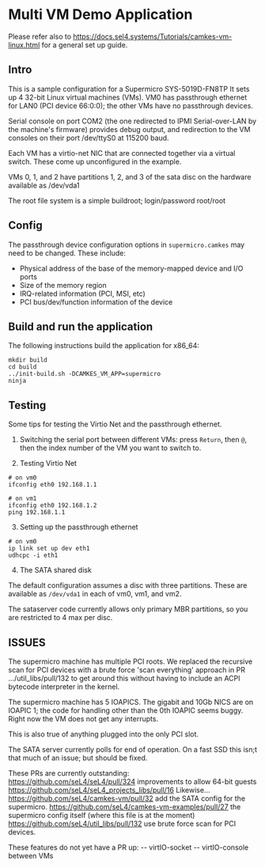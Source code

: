 <!--
  Copyright 2022, UNSW (ABN 57 195 873 179)

  SPDX-License-Identifier: BSD-2-Clause
-->

# Multi VM Demo Application

Please refer also to
https://docs.sel4.systems/Tutorials/camkes-vm-linux.html
for a general set up guide.

## Intro
This is a sample configuration for a Supermicro SYS-5019D-FN8TP
It sets up 4 32-bit Linux virtual machines (VMs).  VM0 has passthrough ethernet for LAN0
(PCI device 66:0:0); the other VMs have no passthrough devices.

Serial console on port COM2 (the one redirected to IPMI
Serial-over-LAN by the machine's firmware) provides debug output, and
redirection to the VM consoles on their port /dev/ttyS0 at 115200
baud.

Each VM has a virtio-net NIC that are connected together via a virtual
switch.  These come up unconfigured in the example.

VMs 0, 1, and 2 have partitions 1, 2, and 3 of the sata disc on the
hardware available as /dev/vda1

The root file system is a simple buildroot; login/password root/root


## Config

The passthrough device configuration options in `supermicro.camkes` may need to be changed. These include:
  - Physical address of the base of the memory-mapped device and I/O ports
  - Size of the memory region
  - IRQ-related information (PCI, MSI, etc)
  - PCI bus/dev/function information of the device

## Build and run the application

The following instructions build the application for x86_64:
```
mkdir build
cd build
../init-build.sh -DCAMKES_VM_APP=supermicro
ninja
```

## Testing

Some tips for testing the Virtio Net and the passthrough ethernet.

1. Switching the serial port between different VMs: press `Return`,
   then `@`,  then the index number of the VM you want to switch to.

2. Testing Virtio Net
```
# on vm0
ifconfig eth0 192.168.1.1

# on vm1
ifconfig eth0 192.168.1.2
ping 192.168.1.1
```

3. Setting up the passthrough ethernet
```
# on vm0
ip link set up dev eth1
udhcpc -i eth1
```

4. The SATA shared disk

The default configuration assumes a disc with three partitions.  These
are available as `/dev/vda1` in each of vm0, vm1, and vm2.

The sataserver code currently allows only primary MBR partitions, so
you are restricted to 4 max per disc.

## ISSUES

The supermicro machine has multiple PCI roots.  We replaced the
recursive scan for PCI devices with a brute force 'scan everything'
approach in PR .../util_libs/pull/132 to get around this without
having to include an ACPI bytecode interpreter in the kernel.

The supermicro machine has 5 IOAPICS.  The gigabit and 10Gb NICS are
on IOAPIC 1; the code for handling other than the 0th IOAPIC seems
buggy.  Right now the VM does not get any interrupts.

This is also true of anything plugged into the only PCI slot.

The SATA server currently polls for end of operation.  On a fast SSD
this isn;t that much of an issue; but should be fixed.


These PRs are currently outstanding:
   https://github.com/seL4/seL4/pull/324 improvements to allow 64-bit
   guests
   https://github.com/seL4/seL4_projects_libs/pull/16 Likewise...
   https://github.com/seL4/camkes-vm/pull/32 add the SATA config for
   the supermicro.
   https://github.com/seL4/camkes-vm-examples/pull/27 the supermicro
   config itself (where this file is at the moment)
   https://github.com/seL4/util_libs/pull/132 use brute force scan for
   PCI devices.
   
These features do not yet have a PR up:
  -- virtIO-socket
  -- virtIO-console between VMs

